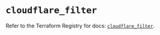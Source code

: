 # `cloudflare_filter`

Refer to the Terraform Registry for docs: [`cloudflare_filter`](https://registry.terraform.io/providers/cloudflare/cloudflare/4.3.0/docs/resources/filter).
